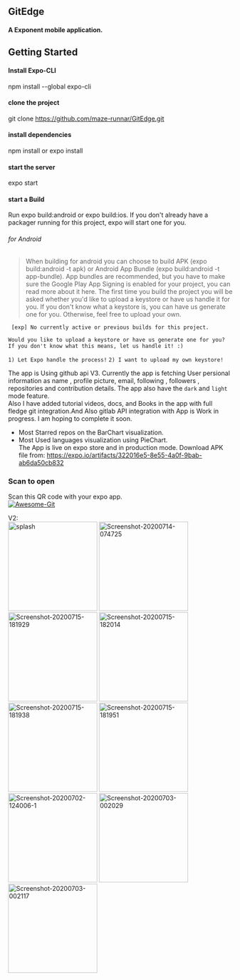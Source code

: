 ## GitEdge
#### A Exponent mobile application. 
   
## Getting Started    
#### Install Expo-CLI    
npm install --global expo-cli    
#### clone the project    
git clone https://github.com/maze-runnar/GitEdge.git     
#### install dependencies   
npm install or expo install    
#### start the server   
expo start   
#### start a Build  
Run expo build:android or expo build:ios. If you don't already have a packager running for this project, expo will start one for you. 

###### for Android   

> When building for android you can choose to build APK (expo build:android -t apk) or Android App Bundle (expo build:android -t app-bundle). App bundles are recommended, but you have to make sure the Google Play App Signing is enabled for your project, you can read more about it here.
The first time you build the project you will be asked whether you'd like to upload a keystore or have us handle it for you. If you don't know what a keystore is, you can have us generate one for you. Otherwise, feel free to upload your own.  

``` [exp] No currently active or previous builds for this project.```

```Would you like to upload a keystore or have us generate one for you?```
```If you don't know what this means, let us handle it! :)```

  ```1) Let Expo handle the process!```
  ```2) I want to upload my own keystore! ```

The app is Using github api V3. Currently the app is fetching User persional information as name , profile picture, email, following , followers , repositories and contribution details. The app also have the  ```dark``` and ```light``` mode feature. <br/>
Also I have added tutorial videos, docs, and Books in the app with full fledge git integration.And Also gitlab API integration with App is Work in progress. I am hoping to complete it soon. 
- Most Starred repos on the BarChart visualization. 
- Most Used languages visualization using PieChart.   
The App is live on expo store and in production mode.
Download APK file from: https://expo.io/artifacts/322016e5-8e55-4a0f-9bab-ab6da50cb832
### Scan to open
Scan this QR code with your expo app.  
<a href="https://imgbb.com/"><img src="https://i.ibb.co/K96s7kc/Awesome-Git.png" alt="Awesome-Git" border="0"></a>

V2:  
<img src="https://i.ibb.co/gyS0SDV/splash.jpg" alt="splash" border="0" width = "200px">
<img src="https://i.ibb.co/cwcMtpw/Screenshot-20200714-074725.png" alt="Screenshot-20200714-074725" border="0" width="200px">
<a href="https://ibb.co/vZdc4q6"><img src="https://i.ibb.co/5Bj1h4g/Screenshot-20200715-181929.png" alt="Screenshot-20200715-181929" border="0" width = "200px"></a>
<a href="https://ibb.co/7ypnjKB"><img src="https://i.ibb.co/j4wybDq/Screenshot-20200715-182014.png" alt="Screenshot-20200715-182014" border="0" width = "200px"></a>
<a href="https://ibb.co/M6MMFFx"><img src="https://i.ibb.co/dgGG88w/Screenshot-20200715-181938.png" alt="Screenshot-20200715-181938" border="0" width = "200px"></a>
<a href="https://ibb.co/LZs0p6z"><img src="https://i.ibb.co/qr2D19M/Screenshot-20200715-181951.png" alt="Screenshot-20200715-181951" border="0" width = "200px"></a>
<img src="https://i.ibb.co/v3J7NC5/Screenshot-20200702-124006-1.png" alt="Screenshot-20200702-124006-1" border="0" width = "200px">
<img src="https://i.ibb.co/t3wLbkr/Screenshot-20200703-002029.png" alt="Screenshot-20200703-002029" border="0" width = "200px">
<img src="https://i.ibb.co/HYMw2bX/Screenshot-20200703-002117.png" alt="Screenshot-20200703-002117" border="0" width = "200px">
